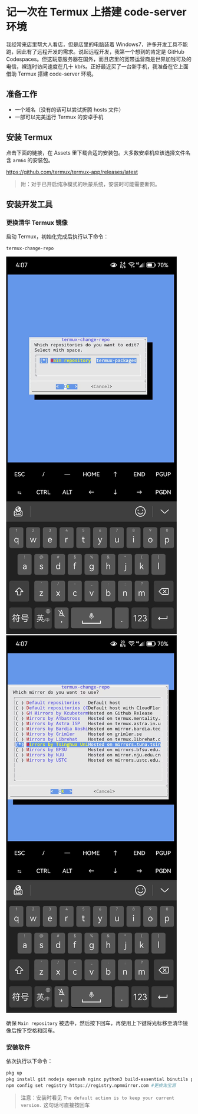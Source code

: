 # 记一次在 Termux 上搭建 code-server 环境

我经常来店里帮大人看店，但是店里的电脑装着 Windows7，许多开发工具不能跑，因此有了远程开发的需求。说起远程开发，我第一个想到的肯定是 GitHub Codespaces。但这玩意服务器在国外，而且店里的宽带运营商是<spoiler>世界加钱可及的</spoiler>电信，裸连时访问速度在几十 kb/s。正好最近买了一台新手机，我准备在它上面借助 Termux 搭建 code-server 环境。

<!-- more -->

## 准备工作

- 一个域名（没有的话可以尝试折腾 hosts 文件）
- 一部可以完美运行 Termux 的安卓手机

## 安装 Termux

点击下面的链接，在 Assets 里下载合适的安装包。大多数安卓机应该选择文件名含 `arm64` 的安装包。

<https://github.com/termux/termux-app/releases/latest>

> 附：对于已开启纯净模式的哄蒙系统，安装时可能需要断网。

## 安装开发工具

### 更换清华 Termux 镜像

启动 Termux，初始化完成后执行以下命令：

```bash
termux-change-repo
```

![s:540x1194](/blog-md/code-server-on-termux/img/repo.jpg)![s:540x1194](/blog-md/code-server-on-termux/img/mirror.jpg)

确保 `Main repository` 被选中，然后按下回车，再使用上下键将光标移至清华镜像后按下空格和回车。

### 安装软件

依次执行以下命令：

```bash
pkg up
pkg install git nodejs openssh nginx python3 build-essential binutils pkg-config openssl-tool -y
npm config set registry https://registry.npmmirror.com #更换淘宝源
```

> 注意：安装时看见 `The default action is to keep your current version.` 这句话可直接按回车


